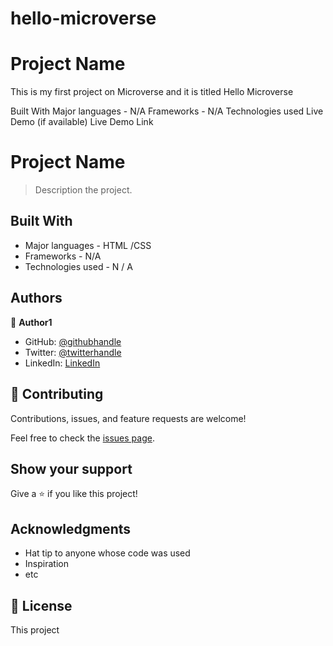 # hello-microverse

# Project Name

This is my first project on Microverse and it is titled Hello Microverse

Built With
Major languages - N/A
Frameworks - N/A
Technologies used
Live Demo (if available)
Live Demo Link

# Project Name

> Description the project.

## Built With

- Major languages - HTML /CSS
- Frameworks - N/A
- Technologies used - N / A

## Authors

👤 **Author1**

- GitHub: [@githubhandle](https://github.com/samlorlah)
- Twitter: [@twitterhandle](https://twitter.com/samlorlah)
- LinkedIn: [LinkedIn](https://linkedin.com/in/muyiwa_fawole)

## 🤝 Contributing

Contributions, issues, and feature requests are welcome!

Feel free to check the [issues page](../../issues/).

## Show your support

Give a ⭐️ if you like this project!

## Acknowledgments

- Hat tip to anyone whose code was used
- Inspiration
- etc

## 📝 License

This project
